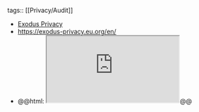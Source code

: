 tags:: [[Privacy/Audit]]

- [Exodus Privacy](https://exodus-privacy.eu.org/)
- https://exodus-privacy.eu.org/en/
- @@html: <iframe src="https://reports.exodus-privacy.eu.org/" alt="Exodus Privacy Audit" class="browser-tab"></iframe>@@